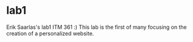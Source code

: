 # lab1
Erik Saarlas's lab1 ITM 361 :)
This lab is the first of many focusing on the creation of a personalized website. 
